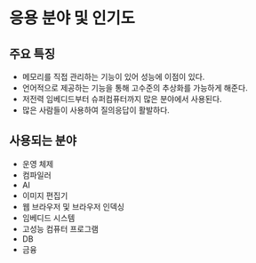 # 응용 분야 및 인기도

## 주요 특징
- 메모리를 직접 관리하는 기능이 있어 성능에 이점이 있다.
- 언어적으로 제공하는 기능을 통해 고수준의 추상화를 가능하게 해준다.
- 저전력 임베디드부터 슈퍼컴퓨터까지 많은 분야에서 사용된다.
- 많은 사람들이 사용하여 질의응답이 활발하다.

## 사용되는 분야
- 운영 체제
- 컴파일러
- AI
- 이미지 편집기
- 웹 브라우저 및 브라우저 인덱싱
- 임베디드 시스템
- 고성능 컴퓨터 프로그램
- DB
- 금융
